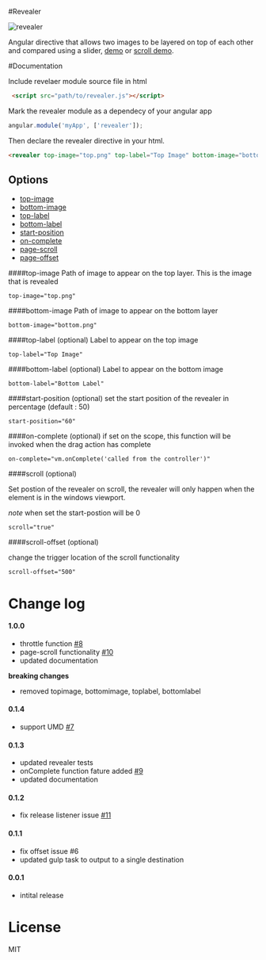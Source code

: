 #Revealer

![revealer](https://cloud.githubusercontent.com/assets/1556430/9289557/edcbd1c4-436c-11e5-8bb4-5de517ab6136.gif)

Angular directive that allows two images to be layered on top of each other and compared using a slider, [demo](http://httpete.com/revealer/) or [scroll demo](http://httpete.com/revealer/scroll).

#Documentation

Include revelaer module source file in html

```html
 <script src="path/to/revealer.js"></script>
```

Mark the revealer module as a dependecy of your angular app


```javascript
angular.module('myApp', ['revealer']);
```


Then declare the revealer directive in your html.

```html
<revealer top-image="top.png" top-label="Top Image" bottom-image="bottom.png" bottom-label="Bottom Label"></revealer>
```

## Options

* [top-image](#top-image)
* [bottom-image](#bottom-image)
* [top-label](#top-label-optional)
* [bottom-label](#bottom-label-optional)
* [start-position](#start-position-optional)
* [on-complete](#on-complete-optional)
* [page-scroll](#page-scroll-optional)
* [page-offset](#page-offset-optional)

####top-image
Path of image to appear on the top layer. This is the image that is revealed

````
top-image="top.png"
````

####bottom-image
Path of image to appear on the bottom layer

````
bottom-image="bottom.png"
````


####top-label (optional)
Label to appear on the top image

````
top-label="Top Image"
````


####bottom-label (optional)
Label to appear on the bottom image

````
bottom-label="Bottom Label"
````


####start-position (optional)
set the start position of the revealer in percentage (default : 50)

````
start-position="60"
````


####on-complete (optional)
if set on the scope, this function will be invoked when the drag action has complete

````
on-complete="vm.onComplete('called from the controller')"
````

####scroll (optional)

Set postion of the revealer on scroll, the revealer will only happen when the element is in the windows viewport.

*note* when set the start-postion will be 0

````
scroll="true"
````

####scroll-offset (optional)

change the trigger location of the scroll functionality

````
scroll-offset="500"
````

# Change log

#### 1.0.0
* throttle function [#8](/../../issues/8)
* page-scroll functionality [#10](/../../issues/10)
* updated documentation

**breaking changes**

* removed topimage, bottomimage, toplabel, bottomlabel

#### 0.1.4
* support UMD [#7](/../../issues/7)

#### 0.1.3
* updated revealer tests
* onComplete function fature added [#9](/../../issues/9)
* updated documentation

#### 0.1.2
* fix release listener issue [#11](/../../issues/11)

#### 0.1.1
* fix offset issue #6
* updated gulp task to output to a single destination

#### 0.0.1
* intital release

# License

MIT
